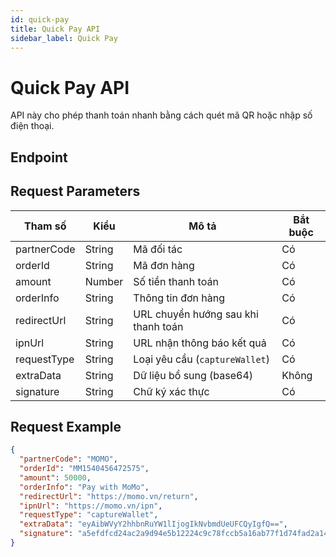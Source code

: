 ```yaml
---
id: quick-pay
title: Quick Pay API
sidebar_label: Quick Pay
---
```


# Quick Pay API

API này cho phép thanh toán nhanh bằng cách quét mã QR hoặc nhập số điện thoại.

## Endpoint

## Request Parameters

| Tham số | Kiểu | Mô tả | Bắt buộc |
|---------|------|-------|----------|
| partnerCode | String | Mã đối tác | Có |
| orderId | String | Mã đơn hàng | Có |
| amount | Number | Số tiền thanh toán | Có |
| orderInfo | String | Thông tin đơn hàng | Có |
| redirectUrl | String | URL chuyển hướng sau khi thanh toán | Có |
| ipnUrl | String | URL nhận thông báo kết quả | Có |
| requestType | String | Loại yêu cầu (`captureWallet`) | Có |
| extraData | String | Dữ liệu bổ sung (base64) | Không |
| signature | String | Chữ ký xác thực | Có |

## Request Example

```json
{
  "partnerCode": "MOMO",
  "orderId": "MM1540456472575",
  "amount": 50000,
  "orderInfo": "Pay with MoMo",
  "redirectUrl": "https://momo.vn/return",
  "ipnUrl": "https://momo.vn/ipn",
  "requestType": "captureWallet",
  "extraData": "eyAibWVyY2hhbnRuYW1lIjogIkNvbmdUeUFCQyIgfQ==",
  "signature": "a5efdfcd24ac2a9d94e5b12224c9c78fccb5a16ab77f1d74fad2a14a883b0c2b"
}

